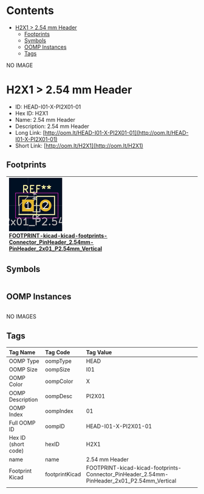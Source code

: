 



Contents
========

* [H2X1 > 2.54 mm Header](#h2x1--254-mm-header)
	* [Footprints](#footprints)
	* [Symbols](#symbols)
	* [OOMP Instances](#oomp-instances)
	* [Tags](#tags)
  
NO IMAGE  
# H2X1 > 2.54 mm Header

- ID: HEAD-I01-X-PI2X01-01
- Hex ID: H2X1
- Name: 2.54 mm Header
- Description: 2.54 mm Header
- Long Link: [http://oom.lt/HEAD-I01-X-PI2X01-01](http://oom.lt/HEAD-I01-X-PI2X01-01)
- Short Link: [http://oom.lt/H2X1](http://oom.lt/H2X1)

## Footprints
  

|[![](https://raw.githubusercontent.com/oomlout/oomlout_OOMP_eda_V2/main/FOOTPRINT/kicad/kicad-footprints/Connector_PinHeader_2.54mm/PinHeader_2x01_P2.54mm_Vertical/image_140.png)<br>FOOTPRINT-kicad-kicad-footprints-Connector_PinHeader_2.54mm-PinHeader_2x01_P2.54mm_Vertical](https://github.com/oomlout/oomlout_OOMP_eda_V2/tree/main/FOOTPRINT/kicad/kicad-footprints/Connector_PinHeader_2.54mm/PinHeader_2x01_P2.54mm_Vertical/)||||
| :--- | :--- | :--- | :--- |

## Symbols
  

|||||
| :--- | :--- | :--- | :--- |

## OOMP Instances
  

|||||
| :--- | :--- | :--- | :--- |
  
NO IMAGES  
## Tags
  

|Tag Name|Tag Code|Tag Value|
| :--- | :--- | :--- |
|OOMP Type|oompType|HEAD|
|OOMP Size|oompSize|I01|
|OOMP Color|oompColor|X|
|OOMP Description|oompDesc|PI2X01|
|OOMP Index|oompIndex|01|
|Full OOMP ID|oompID|HEAD-I01-X-PI2X01-01|
|Hex ID (short code)|hexID|H2X1|
|name|name|2.54 mm Header|
|Footprint Kicad|footprintKicad|FOOTPRINT-kicad-kicad-footprints-Connector_PinHeader_2.54mm-PinHeader_2x01_P2.54mm_Vertical|
||||
